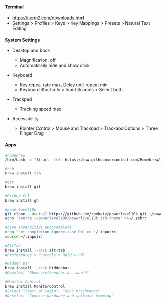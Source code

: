 #### Terminal

- https://iterm2.com/downloads.html
- Settings > Profiles > Keys > Key Mappings > Presets > Natural Text Editing

#### System Settings

- Desktop and Dock

  - Magnification: off
  - Automatically hide and show dock

- Keyboard

  - Key repeat rate max, Delay until repeat min
  - Keyboard Shortcuts > Input Sources > Select both

- Trackpad

  - Tracking speed max

- Accessibility
  - Pointer Control > Mouse and Trackpad > Trackapd Options > Three Finger Drag

#### Apps

```bash
#homebrew
/bin/bash -c "$(curl -fsSL https://raw.githubusercontent.com/Homebrew/install/HEAD/install.sh)"

#zsh
brew install zsh

#git
brew install git

#GitHub CLI
brew install gh

#powerlevel10k
git clone --depth=1 https://github.com/romkatv/powerlevel10k.git ~/powerlevel10k
echo 'source ~/powerlevel10k/powerlevel10k.zsh-theme' >>~/.zshrc

#case insensitive autocomplete
echo "set completion-ignore-case On" >> ~/.inputrc
source ~/.inputrc

#AltTab
brew install --cask alt-tab
#Preferences > Controls > Hold > CMD

#Hidden Bar
brew install --cask hiddenbar
#Deselect "Show preferences on launch"

#Monitor Control
brew install MonitorControl
#Select "Start at login", "Sync brightness"
#Deselect "Combine hardware and software dimming"

```
